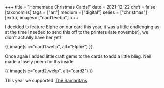 +++
title = "Homemade Christmas Cards!"
date = 2021-12-22
draft =  false
[taxonomies]
tags = ["art"]
medium = ["digital"]
series = ["christmas"]
[extra]
images= ["card1.webp"]
+++

I decided to feature Elphie on our card this year, it was a little challenging as at the time I needed to send this off to the printers (late november), we didn't actually have her yet!

{{ image(src="card1.webp", alt="Elphie") }}

Once again I added little craft gems to the cards to add a little bling. Neil made a lovely poem for ths inside.

{{ image(src="card2.webp", alt="card2") }}

This year we supported: [The Samaritans](https://www.samaritans.org/)
